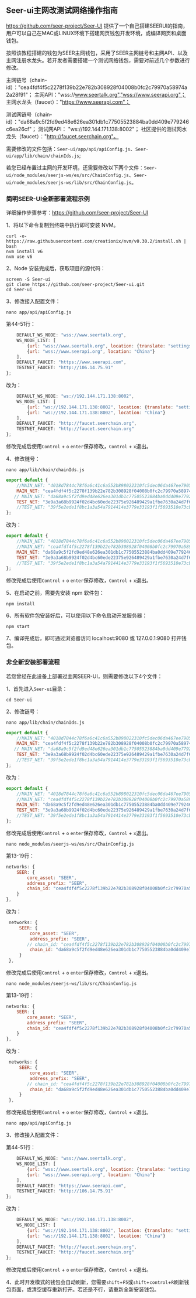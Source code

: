 ## Seer-ui主网改测试网络操作指南

https://github.com/seer-project/Seer-UI 提供了一个自己搭建SEERUI的指南，用户可以自己在MAC或LINUX环境下搭建网页钱包开发环境，或编译网页和桌面钱包。

按照该教程搭建的钱包为SEER主网钱包，采用了SEER主网链号和主网API、以及主网注册水龙头。若开发者需要搭建一个测试网络钱包，需要对前述几个参数进行修改。

主网链号（chain-id）："cea4fdf4f5c2278f139b22e782b308928f04008b0fc2c79970a58974a2a28f91"；
主网API："wss://www.seertalk.org","wss://www.seerapi.org"；
主网水龙头（faucet）："https://www.seerapi.com"；

测试网链号（chain-id）："da68a9c5f2fd9ed48e626ea301db1c77505523884ba0dd409e779246c6ea26cf"；
测试网API： "ws://192.144.171.138:8002"；
社区提供的测试网水龙头（faucet）："http://faucet.seerchain.org"。

需要修改的文件包括：`Seer-ui/app/api/apiConfig.js`、`Seer-ui/app/lib/chain/chainIds.js`;

若您已经布置过主网的开发环境，还需要修改以下两个文件：`Seer-ui/node_modules/seerjs-ws/es/src/ChainConfig.js`、`Seer-ui/node_modules/seerjs-ws/lib/src/ChainConfig.js`。

### 简明SEER-UI全新部署流程示例

详细操作步骤参考：https://github.com/seer-project/Seer-UI

1、将以下命令复制到终端中执行即可安装 NVM。
```linux
curl -o- https://raw.githubusercontent.com/creationix/nvm/v0.30.2/install.sh | bash
nvm install v6
nvm use v6
```
2、Node 安装完成后，获取项目的源代码：
```linux
screen -S Seer-ui
git clone https://github.com/seer-project/Seer-ui.git
cd Seer-ui
```
3、修改接入配置文件：
```linux
nano app/api/apiConfig.js
```
第44-51行：
```jsx
    DEFAULT_WS_NODE: "wss://www.seertalk.org",
    WS_NODE_LIST: [
        {url: "wss://www.seertalk.org", location: {translate: "settings.api_closest"}},
        {url: "wss://www.seerapi.org", location: "China"}
    ],
    DEFAULT_FAUCET: "https://www.seerapi.com",
    TESTNET_FAUCET: "http://106.14.75.91"
};
```
改为：
```jsx
    DEFAULT_WS_NODE: "ws://192.144.171.138:8002",
    WS_NODE_LIST: [
        {url: "ws://192.144.171.138:8002", location: {translate: "settings.api_closest"}},
        {url: "ws://192.144.171.138:8002", location: "China"}
    ],
    DEFAULT_FAUCET: "http://faucet.seerchain.org",
    TESTNET_FAUCET: "http://faucet.seerchain.org"
};
```
修改完成后使用`Control` + `o` `enter`保存修改，`Control` + `x`退出。

4、修改链号：
```linux
nano app/lib/chain/chainIds.js
```
```jsx
export default {
    //MAIN_NET: "4018d7844c78f6a6c41c6a552b898022310fc5dec06da467ee7905a8dad512c8",
    MAIN_NET: "cea4fdf4f5c2278f139b22e782b308928f04008b0fc2c79970a58974a2a28f91",//main net
   // MAIN_NET: "da68a9c5f2fd9ed48e626ea301db1c77505523884ba0dd409e779246c6ea26cf",//test net
    TEST_NET: "3e9a3a68b9924f02d4bc60ede22375e926489429a1fbe7630a24d7f62c8bb13d"
    //TEST_NET: "39f5e2ede1f8bc1a3a54a7914414e3779e33193f1f5693510e73cb7a87617447"
};
```
改为：
```jsx
export default {
    //MAIN_NET: "4018d7844c78f6a6c41c6a552b898022310fc5dec06da467ee7905a8dad512c8",
    //MAIN_NET: "cea4fdf4f5c2278f139b22e782b308928f04008b0fc2c79970a58974a2a28f91",//main net
    MAIN_NET: "da68a9c5f2fd9ed48e626ea301db1c77505523884ba0dd409e779246c6ea26cf",//test net
    TEST_NET: "3e9a3a68b9924f02d4bc60ede22375e926489429a1fbe7630a24d7f62c8bb13d"
    //TEST_NET: "39f5e2ede1f8bc1a3a54a7914414e3779e33193f1f5693510e73cb7a87617447"
};
```

修改完成后使用`Control` + `o` `enter`保存修改，`Control` + `x`退出。

5、在启动之前，需要先安装 npm 软件包：
```linux
npm install
```

6、所有软件包安装好后，可以使用以下命令启动开发服务器：
```linux
npm start
```

7、编译完成后，即可通过浏览器访问 localhost:9080 或 127.0.0.1:9080 打开钱包。


### 非全新安装部署流程

若您曾经在此设备上部署过主网SEER-UI，则需要修改以下4个文件：

1、首先进入`Seer-ui`目录：

```linux
cd Seer-ui
```

2、修改链号：

```linux
nano app/lib/chain/chainIds.js
```
```jsx
export default {
    //MAIN_NET: "4018d7844c78f6a6c41c6a552b898022310fc5dec06da467ee7905a8dad512c8",
    MAIN_NET: "cea4fdf4f5c2278f139b22e782b308928f04008b0fc2c79970a58974a2a28f91",//main net
   // MAIN_NET: "da68a9c5f2fd9ed48e626ea301db1c77505523884ba0dd409e779246c6ea26cf",//test net
    TEST_NET: "3e9a3a68b9924f02d4bc60ede22375e926489429a1fbe7630a24d7f62c8bb13d"
    //TEST_NET: "39f5e2ede1f8bc1a3a54a7914414e3779e33193f1f5693510e73cb7a87617447"
};
```
改为：
```jsx
export default {
    //MAIN_NET: "4018d7844c78f6a6c41c6a552b898022310fc5dec06da467ee7905a8dad512c8",
    //MAIN_NET: "cea4fdf4f5c2278f139b22e782b308928f04008b0fc2c79970a58974a2a28f91",//main net
    MAIN_NET: "da68a9c5f2fd9ed48e626ea301db1c77505523884ba0dd409e779246c6ea26cf",//test net
    TEST_NET: "3e9a3a68b9924f02d4bc60ede22375e926489429a1fbe7630a24d7f62c8bb13d"
    //TEST_NET: "39f5e2ede1f8bc1a3a54a7914414e3779e33193f1f5693510e73cb7a87617447"
};
```

修改完成后使用`Control` + `o` `enter`保存修改，`Control` + `x`退出。

```linux
nano node_modules/seerjs-ws/es/src/ChainConfig.js
```
第13-19行：
```jsx
networks: {
    SEER: {
        core_asset: "SEER",
        address_prefix: "SEER",
        chain_id: "cea4fdf4f5c2278f139b22e782b308928f04008b0fc2c79970a58974a2a28f91"
    }
},
```
改为：
```jsx
 networks: {
     SEER: {
         core_asset: "SEER",
         address_prefix: "SEER",
        // chain_id: "cea4fdf4f5c2278f139b22e782b308928f04008b0fc2c79970a58974a2a28f91"
         chain_id: "da68a9c5f2fd9ed48e626ea301db1c77505523884ba0dd409e779246c6ea26cf"
     }
 },
```

修改完成后使用`Control` + `o` `enter`保存修改，`Control` + `x`退出。

```linux
nano node_modules/seerjs-ws/lib/src/ChainConfig.js
```
第13-19行：
```jsx
networks: {
    SEER: {
        core_asset: "SEER",
        address_prefix: "SEER",
        chain_id: "cea4fdf4f5c2278f139b22e782b308928f04008b0fc2c79970a58974a2a28f91"
    }
},
```
改为：
```jsx
 networks: {
     SEER: {
         core_asset: "SEER",
         address_prefix: "SEER",
        // chain_id: "cea4fdf4f5c2278f139b22e782b308928f04008b0fc2c79970a58974a2a28f91"
         chain_id: "da68a9c5f2fd9ed48e626ea301db1c77505523884ba0dd409e779246c6ea26cf"
     }
 },
```

修改完成后使用`Control` + `o` `enter`保存修改，`Control` + `x`退出。

```linux
nano app/api/apiConfig.js
```
3、修改接入配置文件：

第44-51行：
```jsx
    DEFAULT_WS_NODE: "wss://www.seertalk.org",
    WS_NODE_LIST: [
        {url: "wss://www.seertalk.org", location: {translate: "settings.api_closest"}},
        {url: "wss://www.seerapi.org", location: "China"}
    ],
    DEFAULT_FAUCET: "https://www.seerapi.com",
    TESTNET_FAUCET: "http://106.14.75.91"
};
```
改为：
```jsx
    DEFAULT_WS_NODE: "ws://192.144.171.138:8002",
    WS_NODE_LIST: [
        {url: "ws://192.144.171.138:8002", location: {translate: "settings.api_closest"}},
        {url: "ws://192.144.171.138:8002", location: "China"}
    ],
    DEFAULT_FAUCET: "http://faucet.seerchain.org",
    TESTNET_FAUCET: "http://faucet.seerchain.org"
};
```

修改完成后使用`Control` + `o` `enter`保存修改，`Control` + `x`退出。

4、此时开发模式的钱包会自动刷新，您需要`shift`+`F5`或`shift`+`control`+`R`刷新钱包页面，或清空缓存重新打开。若还是不行，请重新全新安装钱包。
